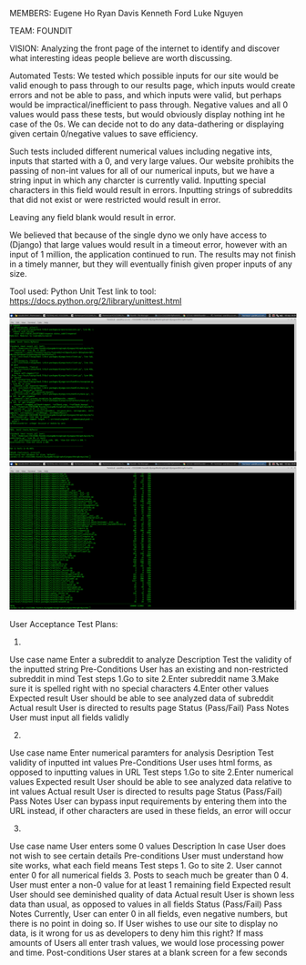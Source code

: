MEMBERS:
Eugene Ho
Ryan Davis
Kenneth Ford
Luke Nguyen

TEAM: FOUNDIT

VISION:
Analyzing the front page of the internet to identify and discover what interesting ideas people believe are worth discussing.

Automated Tests:
We tested which possible inputs for our site would be valid enough to pass through to our results page, which inputs would create errors and not be able to pass, and which inputs were valid, but perhaps would be impractical/inefficient to pass through. Negative values and all 0 values would pass these tests, but would obviously display nothing int he case of the 0s. We can decide not to do any data-dathering or displaying given certain 0/negative values to save efficiency.

Such tests included different numerical values including negative ints, inputs that started with a 0, and very large values.
Our website prohibits the passing of non-int values for all of our numerical inputs, but we have a string input in which any charcter is currently valid. Inputting special characters in this field would result in errors. Inputting strings of subreddits that did not exist or were restricted would result in error.

Leaving any field blank would result in error.

We believed that because of the single dyno we only have access to (Django) that large values would result in a timeout error, however with an input of 1 million, the application continued to run. The results may not finish in a timely manner, but they will eventually finish given proper inputs of any size.

Tool used: Python Unit Test
link to tool: https://docs.python.org/2/library/unittest.html

![alt tag](https://raw.githubusercontent.com/LogicianJones/CSCI3308_Foundit/master/Screenshot_2017-04-06_06-39-53.png)
![alt tag](https://github.com/LogicianJones/CSCI3308_Foundit/blob/master/Screenshot_2017-04-06_06-40-42.png)

User Acceptance Test Plans:

1.
Use case name
	Enter a subreddit to analyze
Description
	Test the validity of the inputted string
Pre-Conditions
	User has an existing and non-restricted subreddit in mind
Test steps
	1.Go to site
	2.Enter subreddit name
	3.Make sure it is spelled right with no special characters
	4.Enter other values
Expected result
	User should be able to see analyzed data of subreddit
Actual result
	User is directed to results page
Status (Pass/Fail)
	Pass
Notes
	User must input all fields validly
	
2.
Use case name
	Enter numerical paramters for analysis
Desription
	Test validity of inputted int values
Pre-Conditions
	User uses html forms, as opposed to inputting values in URL
Test steps
	1.Go to site
	2.Enter numerical values
Expected result
	User should be able to see analyzed data relative to int values
Actual result
	User is directed to results page
Status (Pass/Fail)
	Pass
Notes
	User can bypass input requirements by entering them into the URL 		instead, if other characters are used in these fields, an error will occur

3.
Use case name
	User enters some 0 values
Description
	In case User does not wish to see certain details
Pre-conditions
	User must understand how site works, what each field means
Test steps
    1. Go to site
    2. User cannot enter 0 for all numerical fields
    3. Posts to seach much be greater than 0
    4. User must enter a non-0 value for at least 1 remaining field
Expected result
    User should see deminished quality of data
Actual result
    User is shown less data than usual, as opposed to values in all fields
Status (Pass/Fail)
    Pass
Notes
    Currently, User can enter 0 in all fields, even negative numbers, but there is no point in doing so. If User wishes to use our site to display no data, is it wrong for us as developers to deny him this right? If mass amounts of Users all enter trash values, we would lose processing power and time.
Post-conditions
	User stares at a blank screen for a few seconds
